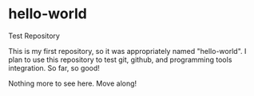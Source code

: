 # hello-world
Test Repository

This is my first repository, so it was appropriately named "hello-world". I plan to use this repository to test git, github, and programming tools integration. So far, so good!

Nothing more to see here. Move along!
